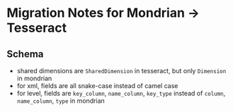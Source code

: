 # Migration Notes for Mondrian -> Tesseract

## Schema
- shared dimensions are `SharedDimension` in tesseract, but only `Dimension` in mondrian
- for xml, fields are all snake-case instead of camel case
- for level, fields are `key_column`, `name_column`, `key_type` instead of `column`, `name_column`, `type` in mondrian
